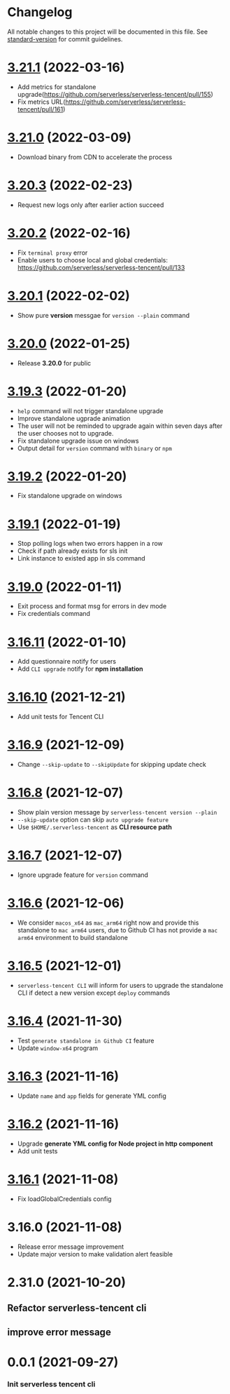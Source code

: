 # Changelog

All notable changes to this project will be documented in this file. See [standard-version](https://github.com/conventional-changelog/standard-version) for commit guidelines.

# [3.21.1](https://github.com/serverless/serverless-tencent/compare/v3.21.0..v3.21.1) (2022-03-16)

- Add metrics for standalone upgrade(https://github.com/serverless/serverless-tencent/pull/155)
- Fix metrics URL(https://github.com/serverless/serverless-tencent/pull/161)

# [3.21.0](https://github.com/serverless/serverless-tencent/compare/v3.20.3..v3.21.0) (2022-03-09)

- Download binary from CDN to accelerate the process

# [3.20.3](https://github.com/serverless/serverless-tencent/compare/v3.20.2..v3.20.3) (2022-02-23)

- Request new logs only after earlier action succeed

# [3.20.2](https://github.com/serverless/serverless-tencent/compare/v3.20.1..v3.20.2) (2022-02-16)

- Fix `terminal proxy` error
- Enable users to choose local and global credentials: https://github.com/serverless/serverless-tencent/pull/133

# [3.20.1](https://github.com/serverless/serverless-tencent/compare/v3.20.0...v3.20.1) (2022-02-02)

- Show pure **version** messgae for `version --plain` command

# [3.20.0](https://github.com/serverless/serverless-tencent/compare/v3.19.3...v3.20.0) (2022-01-25)

- Release **3.20.0** for public

# [3.19.3](https://github.com/serverless/serverless-tencent/compare/v3.19.2...v3.19.3) (2022-01-20)

- `help` command will not trigger standalone upgrade
- Improve standalone ugprade animation
- The user will not be reminded to upgrade again within seven days after the user chooses not to upgrade.
- Fix standalone upgrade issue on windows
- Output detail for `version` command with `binary` or `npm`

# [3.19.2](https://github.com/serverless/serverless-tencent/compare/v3.19.1...v3.19.2) (2022-01-20)

- Fix standalone upgrade on windows

# [3.19.1](https://github.com/serverless/serverless-tencent/compare/v3.19.0...v3.19.1) (2022-01-19)

- Stop polling logs when two errors happen in a row
- Check if path already exists for sls init
- Link instance to existed app in sls command

# [3.19.0](https://github.com/serverless/serverless-tencent/compare/v3.16.11...v3.19.0) (2022-01-11)

- Exit process and format msg for errors in dev mode
- Fix credentials command

# [3.16.11](https://github.com/serverless/serverless-tencent/compare/v3.16.10...v3.16.11) (2022-01-10)

- Add questionnaire notify for users
- Add `CLI upgrade` notify for **npm installation**

# [3.16.10](https://github.com/serverless/serverless-tencent/compare/v3.16.9...v3.16.10) (2021-12-21)

- Add unit tests for Tencent CLI

# [3.16.9](https://github.com/serverless/serverless-tencent/compare/v3.16.8...v3.16.9) (2021-12-09)

- Change `--skip-update` to `--skipUpdate` for skipping update check

# [3.16.8](https://github.com/serverless/serverless-tencent/compare/v3.16.7...v3.16.8) (2021-12-07)

- Show plain version message by `serverless-tencent version --plain`
- `--skip-update` option can skip `auto upgrade feature`
- Use `$HOME/.serverless-tencent` as **CLI resource path**

# [3.16.7](https://github.com/serverless/serverless-tencent/compare/v3.16.6...v3.16.7) (2021-12-07)

- Ignore upgrade feature for `version` command

# [3.16.6](https://github.com/serverless/serverless-tencent/compare/v3.16.5...v3.16.6) (2021-12-06)

- We consider `macos_x64` as `mac_arm64` right now and provide this standalone to `mac arm64` users, due to Github CI has not provide a `mac arm64` environment to build standalone

# [3.16.5](https://github.com/serverless/serverless-tencent/compare/v3.16.4....v3.16.5) (2021-12-01)

- `serverless-tencent CLI` will inform for users to upgrade the standalone CLI if detect a new version except `deploy` commands

# [3.16.4](https://github.com/serverless/serverless-tencent/compare/v3.16.3....v3.16.4) (2021-11-30)

- Test `generate standalone in Github CI` feature
- Update `window-x64` program

# [3.16.3](https://github.com/serverless/serverless-tencent/compare/v3.16.2....v3.16.3) (2021-11-16)

- Update `name` and `app` fields for generate YML config

# [3.16.2](https://github.com/serverless/serverless-tencent/compare/v3.16.1....v3.16.2) (2021-11-16)

- Upgrade **generate YML config for Node project in http component**
- Add unit tests

# [3.16.1](https://github.com/serverless/serverless-tencent/compare/v3.16.0....v3.16.1) (2021-11-08)

- Fix loadGlobalCredentials config

# 3.16.0 (2021-11-08)

- Release error message improvement
- Update major version to make validation alert feasible

# 2.31.0 (2021-10-20)

## Refactor serverless-tencent cli

## improve error message

# 0.0.1 (2021-09-27)

### Init serverless tencent cli
